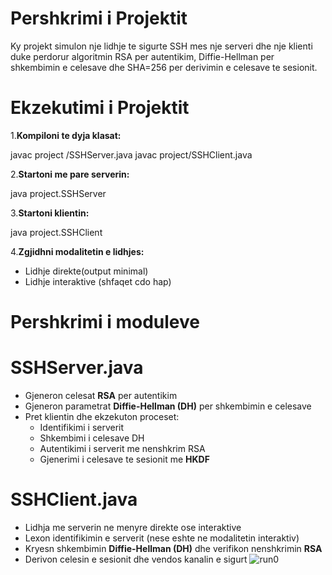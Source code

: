 # Pershkrimi i Projektit

Ky projekt simulon nje lidhje te sigurte SSH mes nje serveri dhe nje klienti duke perdorur algoritmin RSA per autentikim, Diffie-Hellman per shkembimin e celesave dhe SHA=256 per derivimin e celesave te sesionit.

# Ekzekutimi i Projektit

1.**Kompiloni te dyja klasat:**

  javac project /SSHServer.java
  javac project/SSHClient.java

2.**Startoni me pare serverin:**

  java project.SSHServer

3.**Startoni klientin:**

  java project.SSHClient

4.**Zgjidhni modalitetin e lidhjes:**

  - Lidhje direkte(output minimal)
  - Lidhje interaktive (shfaqet cdo hap)


# Pershkrimi i moduleve 

# SSHServer.java
- Gjeneron celesat **RSA** per autentikim
- Gjeneron parametrat **Diffie-Hellman (DH)** per shkembimin e celesave
- Pret klientin dhe ekzekuton proceset:
   - Identifikimi i serverit
   - Shkembimi i celesave DH
   - Autentikimi i serverit me nenshkrim RSA
   - Gjenerimi i celesave te sesionit me **HKDF**

# SSHClient.java
- Lidhja me serverin ne menyre direkte ose interaktive
- Lexon identifikimin e serverit (nese eshte ne modalitetin interaktiv)
- Kryesn shkembimin **Diffie-Hellman (DH)** dhe verifikon nenshkrimin **RSA**
- Derivon celesin e sesionit dhe vendos kanalin e sigurt
![run0](https://github.com/user-attachments/assets/a2e12187-ff49-4201-b1b6-3b4680e3aee8)

